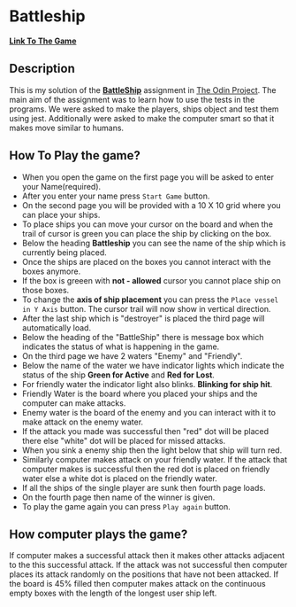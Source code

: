 # Battleship

**[Link To The  Game](https://4c-75-63-6b-79.github.io/Battleship/)**

## Description
This is my solution of the **[BattleShip](https://www.theodinproject.com/lessons/node-path-javascript-battleship)** assignment in [The Odin Project](https://www.theodinproject.com/). The main aim of the assignment was to learn how to use the tests in the programs. We were asked to make the players, ships object and test them using jest. Additionally were asked to make the computer smart so that it makes move similar to humans.

## How To Play the game?
- When you open the game on the first page you will be asked to enter your Name(required).
- After you enter your name press `Start Game` button.
- On the second page you will be provided with a 10 X 10 grid where you can place your ships.
- To place ships you can move your cursor on the board and when the trail of cursor is green you can place the ship by clicking on the box. 
- Below the heading **Battleship** you can see the name of the ship which is currently being placed.
- Once the ships are placed on the boxes you cannot interact with the boxes anymore.
- If the box is greeen with **not - allowed** cursor you cannot place ship on those boxes.
- To change the **axis of ship placement** you can press the `Place vessel in Y Axis` button. The cursor trail will now show in vertical direction.
- After the last ship which is "destroyer" is placed the third page will automatically load.
- Below the heading of the "BattleShip" there is message box which indicates the status of what is happening in the game.
- On the third page we have 2 waters "Enemy" and "Friendly".
- Below the name of the water we have indicator lights which indicate the status of the ship **Green for Active** and **Red for Lost**.
- For friendly water the indicator light also blinks. **Blinking for ship hit**.
- Friendly Water is the board where you placed your ships and the computer can make attacks.
- Enemy water is the board of the enemy and you can interact with it to make attack on the enemy water.
- If the attack you made was successful then "red" dot will be placed there else "white" dot will be placed for missed attacks.
- When you sink a enemy ship then the light below that ship will turn red.
- Similarly computer makes attack on your friendly water. If the attack that computer makes is successful then the red dot is placed on friendly water else a white dot is placed on the friendly water.
- If all the ships of the single player are sunk then fourth page loads.
- On the fourth page then name of the winner is given.
- To play the game again you can press `Play again` button.

## How computer plays the game?
If computer makes a successful attack then it makes other attacks adjacent to the this successful attack. If the attack was not successful then computer places its attack randomly on the positions that have not been attacked.
If the board is 45% filled then computer makes attack on the continuous empty boxes with the length of the longest user ship left.
